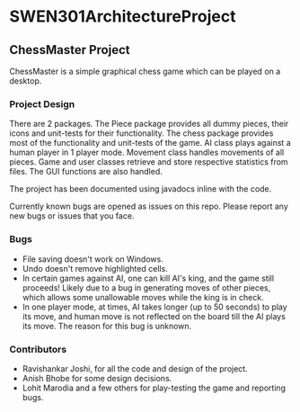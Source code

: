 # SWEN301ArchitectureProject

## ChessMaster Project

ChessMaster is a simple graphical chess game which can be played on a desktop.

### Project Design

There are 2 packages. 
The Piece package provides all dummy pieces, their icons and unit-tests for 
their functionality.
The chess package provides most of the functionality and unit-tests of the game. 
AI class plays against a human player in 1 player mode. Movement class handles movements 
of all pieces. Game and user classes retrieve and store respective statistics 
from files. The GUI functions are also handled. 

The project has been documented using javadocs inline with the code.

Currently known bugs are opened as issues on this repo. Please report any new 
bugs or issues that you face.

### Bugs

* File saving doesn't work on Windows.
* Undo doesn't remove highlighted cells.
* In certain games against AI, one can kill AI's king, and the game still proceeds! Likely due to a bug in generating moves of other pieces, which allows some unallowable moves while the king is in check.
* In one player mode, at times, AI takes longer (up to 50 seconds) to play its move, and human move is not reflected on the board till the AI plays its move.
The reason for this bug is unknown.

### Contributors

* Ravishankar Joshi, for all the code and design of the project.
* Anish Bhobe for some design decisions.
* Lohit Marodia and a few others for play-testing the game and reporting bugs.
